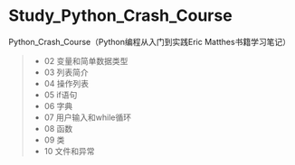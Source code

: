 # Study_Python_Crash_Course
Python_Crash_Course（Python编程从入门到实践Eric Matthes书籍学习笔记）

> - 02 变量和简单数据类型
> - 03 列表简介
> - 04 操作列表
> - 05 if语句
> - 06 字典
> - 07 用户输入和while循环
> - 08 函数
> - 09 类
> - 10 文件和异常
